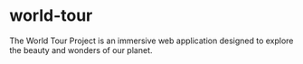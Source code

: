 # world-tour
The World Tour Project is an immersive web application designed to explore the beauty and wonders of our planet.
